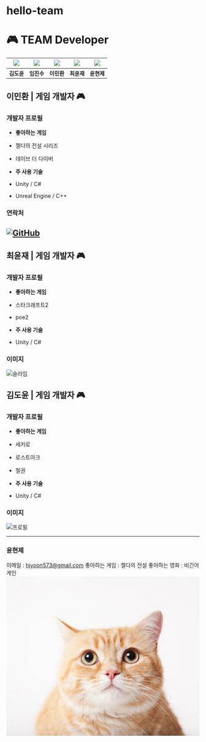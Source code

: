 # hello-team

# 🎮 TEAM Developer

| <a href="https://github.com/ShieldTanker"><img src="https://github.com/ShieldTanker.png" width="100"></a> | <a href="https://github.com/js-harang"><img src="https://github.com/js-harang.png" width="100"></a> | <a href="https://github.com/minhvvan"><img src="https://github.com/minhvvan.png" width="100"></a> | <a href="https://github.com/toSlimetoo"><img src="https://github.com/toSlimetoo.png" width="100"></a> | <a href="https://github.com/hynje"><img src="https://github.com/hynje.png" width="100"></a> |
|:---:|:---:|:---:|:---:|:---:|
| **김도윤** | **임진수** | **이민환** | **최윤재** | **윤현제** |

## 이민환 | 게임 개발자 🎮

### 개발자 프로필
- **좋아하는 게임**
 - 젤다의 전설 시리즈
 - 데이브 더 다이버
 
- **주 사용 기술**
 - Unity / C#
 - Unreal Engine / C++

### 연락처
[![GitHub](https://img.shields.io/badge/GitHub-%23121011.svg?style=flat-square&logo=github&logoColor=white)](https://github.com/minhvvan)
---

## 최윤재 | 게임 개발자 🎮

### 개발자 프로필
- **좋아하는 게임**
 - 스타크래프트2
 - poe2
 
- **주 사용 기술**
 - Unity / C#

### 이미지
![슬라임](https://img.freepik.com/premium-vector/cute-blue-slime-inside-jar-image_1060684-8.jpg)

## 김도윤 | 게임 개발자 🎮

### 개발자 프로필
- **좋아하는 게임**
 - 세키로
 - 로스트아크
 - 철권
 
- **주 사용 기술**
 - Unity / C#

### 이미지
![프로필](https://github.com/ShieldTanker.png)

***
### 윤현제
이메일 : hjyoon573@gmail.com
좋아하는 게임 : 젤다의 전설
좋아하는 영화 : 비긴어게인
![profile](./profileimg.jpg)